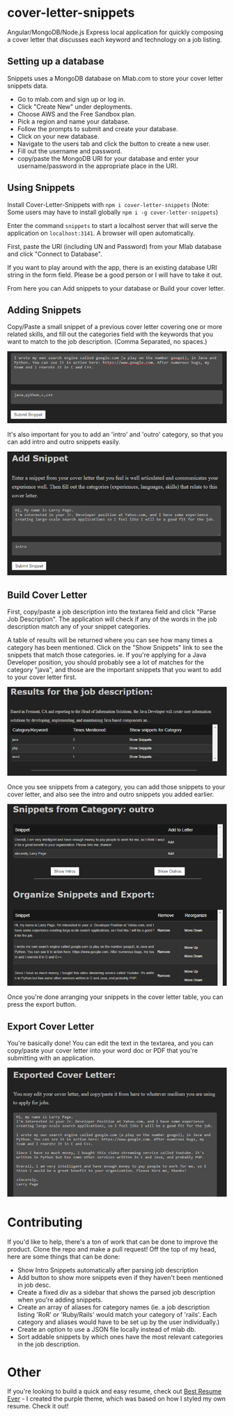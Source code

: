 # cover-letter-snippets
Angular/MongoDB/Node.js Express local application for quickly composing a cover letter that discusses each keyword and technology on a job listing.

## Setting up a database
Snippets uses a MongoDB database on Mlab.com to store your cover letter snippets data. 

- Go to mlab.com and sign up or log in.
- Click "Create New" under deployments.
- Choose AWS and the Free Sandbox plan.
- Pick a region and name your database.
- Follow the prompts to submit and create your database.
- Click on your new database.
- Navigate to the users tab and click the button to create a new user.
- Fill out the username and password.
- copy/paste the MongoDB URI for your database and enter your username/password in the appropriate place in the URI. 

## Using Snippets

Install Cover-Letter-Snippets with `npm i cover-letter-snippets`
(Note: Some users may have to install globally `npm i -g cover-letter-snippets`)

Enter the command `snippets` to start a localhost server that will serve the application on `localhost:3141`. A browser will open automatically.

First, paste the URI (including UN and Password) from your Mlab database and click "Connect to Database". 

If you want to play around with the app, there is an existing database URI string in the form field. Please be a good person or I will have to take it out. 

From here you can Add snippets to your database or Build your cover letter. 

## Adding Snippets

Copy/Paste a small snippet of a previous cover letter covering one or more related skills, and fill out the categories field with the keywords that you want to match to the job description. (Comma Separated, no spaces.)

![Add a new snippet to your database](/readme-images/snippets-snippet.png)

It's also important for you to add an 'intro' and 'outro' category, so that you can add intro and outro snippets easily. 

![Add an intro snippet to your database](/readme-images/snippets-intro.png)

## Build Cover Letter

First, copy/paste a job description into the textarea field and click "Parse Job Description". The application will check if any of the words in the job description match any of your snippet categories.

A table of results will be returned where you can see how many times a category has been mentioned. Click on the "Show Snippets" link to see the snippets that match those categories. ie. If you're applying for a Java Developer position, you should probably see a lot of matches for the category "java", and those are the important snippets that you want to add to your cover letter first.  

![View Parsed Job Description and Category Matches](/readme-images/snippets-results.png)

Once you see snippets from a category, you can add those snippets to your cover letter, and also see the intro and outro snippets you added earlier. 

![Add snippets to your cover letter.](/readme-images/snippets-outro.png)
 
Once you're done arranging your snippets in the cover letter table, you can press the export button.  

## Export Cover Letter

You're basically done! You can edit the text in the textarea, and you can copy/paste your cover letter into your word doc or PDF that you're submitting with an application. 

![Exported Cover Letter.](/readme-images/snippets-export.png) 


# Contributing

If you'd like to help, there's a ton of work that can be done to improve the product. Clone the repo and make a pull request! Off the top of my head, here are some things that can be done:

 - Show Intro Snippets automatically after parsing job description
 - Add button to show more snippets even if they haven't been mentioned in job desc.
 - Create a fixed div as a sidebar that shows the parsed job description when you're adding snippets. 
 - Create an array of aliases for category names (ie. a job description listing 'RoR' or 'Ruby/Rails' would match your category of 'rails'. Each category and aliases would have to be set up by the user individually.)
 - Create an option to use a JSON file locally instead of mlab db. 
 - Sort addable snippets by which ones have the most relevant categories in the job description. 

# Other

If you're looking to build a quick and easy resume, check out [Best Resume Ever](https://github.com/salomonelli/best-resume-ever) - I created the purple theme, which was based on how I styled my own resume. Check it out!
